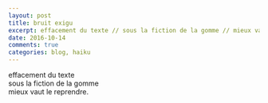 ```yaml
---
layout: post
title: bruit exigu
excerpt: effacement du texte // sous la fiction de la gomme // mieux vaut le reprendre.  
date: 2016-10-14 
comments: true
categories: blog, haiku 
---
```


effacement du texte <br>
sous la fiction de la gomme <br> 
mieux vaut le reprendre. 